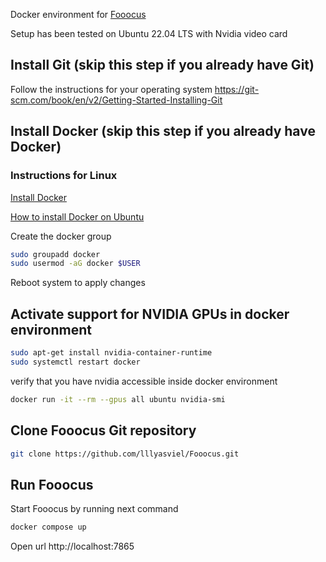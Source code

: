 Docker environment for [Fooocus](https://github.com/lllyasviel/Fooocus)

Setup has been tested on Ubuntu 22.04 LTS with Nvidia video card

## Install Git (skip this step if you already have Git)

Follow the instructions for your operating system https://git-scm.com/book/en/v2/Getting-Started-Installing-Git

## Install Docker (skip this step if you already have Docker)

### Instructions for Linux
[Install Docker](https://docs.docker.com/engine/install/)

[How to install Docker on Ubuntu](https://docs.docker.com/engine/install/ubuntu/)

Create the docker group
```bash
sudo groupadd docker
sudo usermod -aG docker $USER
```
Reboot system to apply changes

## Activate support for NVIDIA GPUs in docker environment

```bash
sudo apt-get install nvidia-container-runtime
sudo systemctl restart docker
```

verify that you have nvidia accessible inside docker environment
```bash
docker run -it --rm --gpus all ubuntu nvidia-smi
```

## Clone Fooocus Git repository

```bash
git clone https://github.com/lllyasviel/Fooocus.git
```

## Run Fooocus

Start Fooocus by running next command
```bash
docker compose up
```

Open url http://localhost:7865